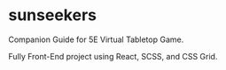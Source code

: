 # sunseekers
Companion Guide for 5E Virtual Tabletop Game.

Fully Front-End project using React, SCSS, and CSS Grid.
